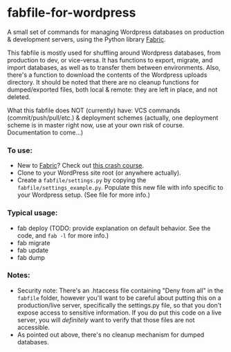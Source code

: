 fabfile-for-wordpress
=====================

A small set of commands for managing Wordpress databases on production &amp; development servers, using the Python library [Fabric](http://fabfile.org).

This fabfile is mostly used for shuffling around Wordpress databases, from production to dev, or vice-versa. It has functions to export, migrate, and import databases, as well as to transfer them between environments. Also, there's a function to download the contents of the Wordpress uploads directory. It should be noted that there are no cleanup functions for dumped/exported files, both local & remote: they are left in place, and not deleted.

What this fabfile does NOT (currently) have: VCS commands (commit/push/pull/etc.) & deployment schemes (actually, one deployment scheme is in master right now, use at your own risk of course. Documentation to come...)

### To use: ###

- New to [Fabric](http://fabfile.org)? Check out [this crash course](https://gist.github.com/DavidWittman/1886632).
- Clone to your WordPress site root (or anywhere actually).
- Create a `fabfile/settings.py` by copying the `fabfile/settings_example.py`. Populate this new file with info specific to your Wordpress setup. (See file for more info.)

### Typical usage: ###

- fab deploy (TODO: provide explanation on default behavior. See the code, and `fab -l` for more info.)
- fab migrate
- fab update
- fab dump

### Notes: ###
- Security note: There's an .htaccess file containing "Deny from all" in the `fabfile` folder, however you'll want to be careful about putting this on a production/live server, specifically the settings.py file, so that you don't expose access to sensitive information. If you do put this code on a live server, you will *definitely* want to verify that those files are not accessible.
- As pointed out above, there's no cleanup mechanism for dumped databases.
